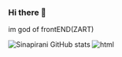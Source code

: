 ### Hi there 👋
im god of frontEND(ZART)
<!--
**sinapirani/sinapirani** is a ✨ _special_ ✨ repository because its `README.md` (this file) appears on your GitHub profile.

Here are some ideas to get you started:

- 🔭 I’m currently working on ... my home
- 🌱 I’m currently learning ... Fluuter
- 👯 I’m looking to collaborate on ...
- 🤔 I’m looking for help with ...
- 💬 Ask me about ... Every thing
- 📫 How to reach me: ...
- 😄 Pronouns: ...
- ⚡ Fun fact: ...
-->

![Sinapirani GitHub stats](https://github-readme-stats.vercel.app/api?username=sinapirani&show_icons=true&theme=radical)
![html](https://img.shields.io/badge/HTML5-E34F26?style=for-the-badge&logo=html5&logoColor=white)

